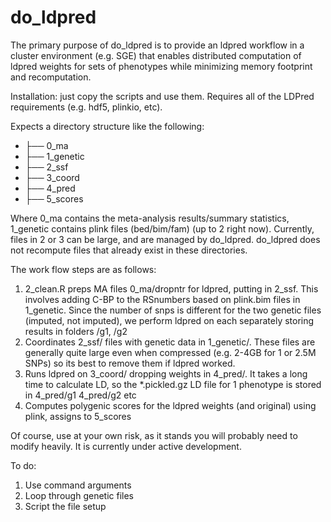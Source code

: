 # do\_ldpred

The primary purpose of do\_ldpred is to provide an ldpred workflow in a cluster environment (e.g. SGE) that enables distributed computation of ldpred weights for sets of phenotypes 
while minimizing memory footprint and recomputation.

Installation: just copy the scripts and use them.
Requires all of the LDPred requirements (e.g. hdf5, plinkio, etc).

Expects a directory structure like the following:

 - ├── 0_ma
 - ├── 1_genetic
 - ├── 2_ssf
 - ├── 3_coord
 - ├── 4_pred
 - ├── 5_scores

Where 0_ma contains the meta-analysis results/summary statistics, 1\_genetic contains plink files (bed/bim/fam) (up to 2 right now). Currently, files in 2 or 3 can be large, 
and are managed by do\_ldpred. do\_ldpred does not recompute files that already exist in these directories.

The work flow steps are as follows:

  1. 2\_clean.R preps MA files 0\_ma/dropntr for ldpred, putting in 2\_ssf. This involves adding C-BP to the RSnumbers based on plink.bim files in 1\_genetic.
     Since the number of snps is different for the two genetic files (imputed, not imputed), we perform ldpred on each separately storing results in folders /g1, /g2
  2. Coordinates 2\_ssf/ files with genetic data in 1\_genetic/. These files are generally quite large even when compressed (e.g. 2-4GB for 1 or 2.5M SNPs)
     so its best to remove them if ldpred worked.
  3. Runs ldpred on 3\_coord/ dropping weights in 4\_pred/. It takes a long time to calculate LD, so the \*.pickled.gz LD file for 1 phenotype is stored in 4\_pred/g1 4\_pred/g2 etc
  4. Computes polygenic scores for the ldpred weights (and original) using plink, assigns to 5\_scores

Of course, use at your own risk, as it stands you will probably need to modify heavily. It is currently under active development.

To do:

 1. Use command arguments
 2. Loop through genetic files
 3. Script the file setup

